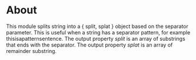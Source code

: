 # About

This module splits string into a { split, splat } object based on the separator parameter. This is useful when a string has a separator pattern, for example this<end>is<end>a<end>pattern<end>sentence.
The output property *split* is an array of substrings that ends with the separator. The output property *splat* is an array of remainder substring.